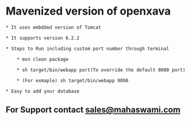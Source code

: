 
# Mavenized version of openxava

    * It uses embdded version of Tomcat

    * It supports version 6.2.2

    * Steps to Run including custom port number through terminal
        
        * mvn clean package
        
        * sh target/bin/webapp port(To override the default 8080 port)
        
        * (For exmaple) sh target/bin/webapp 9090
        
    * Easy to add your database


## For Support contact sales@mahaswami.com
